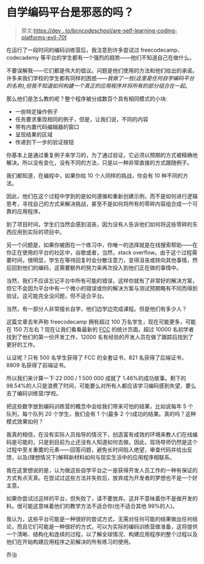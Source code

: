 # 自学编码平台是邪恶的吗？

> 原文:[https://dev . to/bcncodeschool/are-self-learning-coding-platforms-evil-70f](https://dev.to/bcncodeschool/are-self-learning-coding-platforms-evil-70f)

在运行了一段时间的编码训练营后，我注意到许多尝试过 freecodecamp、codecademy 等平台的学生都有一个强烈的趋势——他们不知道自己在做什么。

不要误解我——它们都是伟大的倡议。问题是他们使用的方法和他们给出的承诺。许多来我们学校的学生都有同样的困惑——*我做了一些(这里是任何自学编码平台的名称),但我不知道如何构建一个真正的应用程序并将所有的部分组合在一起*。

那么他们是怎么教的呢？整个程序被分成数百个具有相同模式的小块:

*   一些特定操作例子
*   任务要求重现相同的例子，但是，让我们说，不同的内容
*   带有内置代码编辑器的窗口
*   呈现结果的区域
*   传递到下一步的验证按钮

你基本上是通过重复例子来学习的，为了通过验证，它必须以预期的方式被精确地解决。所以没有变化，没有不同的方法，只是以一种非常直接的方式跟随例子。

我们都知道，在编程中，如果你给 10 个人同样的挑战，你会有 10 种不同的方法。

因此，他们在这个过程中学到的是如何遵循和重新创建示例，而不是如何进行逻辑思考，寻找自己的方式来解决挑战，甚至不是如何将所有的零碎内容组合成一个可靠的应用程序。

到了项目时间，学生们当然会感到沮丧，因为没有人告诉他们如何将这些零碎的东西应用到实际的项目中。

另一个问题是，如果你被困在一个练习中，你唯一的选择就是在线搜索帮助——在你正在使用的平台的社区中，谷歌或者，当然，stack overflow。由于这个过程需要时间，很明显，学生在等待回复时会分散注意力，变得沮丧或转向其他事情，然后回到他们的编码，这需要额外的努力来再次投入到他们正在做的事情中。

当然，我们不应该忘记平台中所有可能的错误，这样你就有了非常好的解决方案，但它不会因为平台中有一个微小的错误或你的解决方案与测试预期略有不同而得到验证。这可能完全没问题，但不适合平台。

当然，有一部分人非常擅长自学，他们边学边完成课程。但是他们有多少人？

这篇文章去年声称 freecodecamp 拥有超过 100 万名学生，现在可能更多，可能在 150 万左右？现在让我们看看最新的 [FCC](https://about.freecodecamp.org) 的统计页面。超过 10000 名初学者找到了他们的第一份开发工作，12000 名有经验的开发人员在做了跟踪后找到了更好的工作。

认证呢？只有 500 名学生获得了 FCC 的全套证书，821 名获得了后端证书，8809 名获得了前端证书。

所以我们来计算一下:22 000 / 1 500 000 成就了 1.46%的成功故事。剩下的 98.54%的人只是浪费了时间，可能要么对所有人都应该学习编码感到失望，要么去了编码训练营/学校。

把这些数字放到编码训练营的概念中会给我们带来可怕的结果，比如说每年 5 个队列，每个队列 20 个学生，我们会有 1 个(最多 2 个)成功的结果。真的吗？这种模式效果如何？

我真的相信，在没有实际人员指导的情况下，创造富有成效的环境来教人们在线编码是可能的，只是到目前为止还没有人知道如何去做。因此，现场导师仍然是这个过程中至关重要的元素——回答问题，避免长时间陷入绝望，审查代码并给出反馈，以及(理想情况下)解释新材料如何与现实生活中的应用程序相联系。

我在这里想说的是，认为做这些自学平台之一是获得开发人员工作的一种有保证的方式有点天真。在尝试过这些方法并失败后，放弃成为开发者的梦想也不是一个好主意。

如果你尝试过这样的平台，但失败了，请不要放弃。这并不意味着你不是做开发的料。很可能这意味着他们的教学方法不适合你(也不适合其他 99%的人)。

我认为，这些平台可能是一种很好的尝试方式，无需对任何可能的结果做出任何结论，而且它们可能是一种很好的方式，可以为实际的编码训练营做准备，这将提供一个清晰、结构化和连续的过程，以了解全球情况、构建应用程序的整个过程以及他们在开始构建应用程序之前解决的所有练习的使用。

乔治